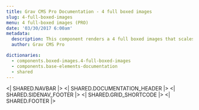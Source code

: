 ```yaml
---
title: Grav CMS Pro Documentation - 4 full boxed images
slug: 4-full-boxed-images
menu: 4 full-boxed images (PRO)
date: '03/30/2017 6:00am'
metadata:
  description: This component renders a 4 full boxed images that scales when mouse is placed over them and with a nice caption at their bottom
  author: Grav CMS Pro

dictionaries:
  - components.boxed-images.4-full-boxed-images
  - components.base-elements-documentation
  - shared
---
```


<| SHARED.NAVBAR |>
<| SHARED.DOCUMENTATION_HEADER |>
<| SHARED.SIDENAV_FOOTER |>
<| SHARED.GRID_SHORTCODE |>
<| SHARED.FOOTER |>
